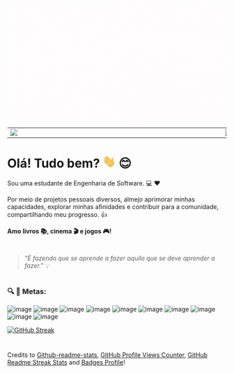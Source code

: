<img src="https://github.com/reglabel/reglabel/blob/main/images/2.gif"></h2>

<center>
<table>
    <tr>
        <td><img width="480px" align="left" src="https://github-readme-stats.vercel.app/api?username=reglabel&count_private=true&hide=prs,issues&show_icons=true&theme=midnight-purple"/></td>
        <td><img width="400px" align="left" src="https://github-readme-stats.vercel.app/api/top-langs/?username=reglabel&layout=compact&theme=midnight-purple" /></td>
    </tr>   
</table>
</center>

# Olá! Tudo bem? <img src="https://github.com/reglabel/reglabel/blob/main/images/Hi.gif" width="30px"> :blush:</h2> 
Sou uma estudante de Engenharia de Software. :computer: :heart:

Por meio de projetos pessoais diversos, almejo aprimorar minhas capacidades, explorar minhas afinidades e contribuir para a comunidade, compartilhando meu progresso. :thumbsup:

**Amo livros :books:, cinema :clapper: e jogos :video_game:!**

#

> _"É fazendo que se aprende a fazer aquilo que se deve aprender a fazer." :bulb:_
<!--![](https://komarev.com/ghpvc/?username=reglabel&color=e6a267&style=flat-square&label=VISITANTES)-->
#

### :mag: :rocket: Metas:
![image](https://img.shields.io/badge/Java-ED8B00?style=for-the-badge&logo=java&logoColor=white)  ![image](https://img.shields.io/badge/Python-3776AB?style=for-the-badge&logo=python&logoColor=white)  ![image](https://img.shields.io/badge/HTML5-E34F26?style=for-the-badge&logo=html5&logoColor=white)  ![image](https://img.shields.io/badge/CSS3-1572B6?style=for-the-badge&logo=css3&logoColor=white)  ![image](https://img.shields.io/badge/JavaScript-F7DF1E?style=for-the-badge&logo=javascript&logoColor=black) ![image](https://img.shields.io/badge/C-00599C?style=for-the-badge&logo=c&logoColor=white) ![image](https://img.shields.io/badge/Django-092E20?style=for-the-badge&logo=django&logoColor=white) ![image](https://img.shields.io/badge/Unity-100000?style=for-the-badge&logo=unity&logoColor=white) ![image](https://img.shields.io/badge/Figma-F24E1E?style=for-the-badge&logo=figma&logoColor=white) ![image](https://img.shields.io/badge/Git-F05032?style=for-the-badge&logo=git&logoColor=white)

[![GitHub Streak](http://github-readme-streak-stats.herokuapp.com?user=reglabel&theme=midnight-purple&hide_border=false)](https://git.io/streak-stats)

#

Credits to [Github-readme-stats](https://github.com/murilothink/github-readme-stats), [GitHub Profile Views Counter](https://github.com/antonkomarev/github-profile-views-counter), [GitHub Readme Streak Stats](https://github.com/denvercoder1/github-readme-streak-stats) and [Badges Profile](https://github.com/alexandresanlim/Badges4-README.md-Profile#-skills-)!
